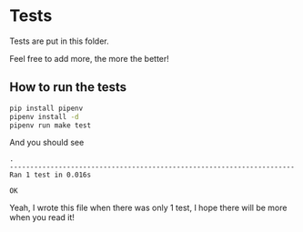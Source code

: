 # Tests

Tests are put in this folder.

Feel free to add more, the more the better!

## How to run the tests

```bash
pip install pipenv
pipenv install -d
pipenv run make test
```

And you should see

```
.
----------------------------------------------------------------------
Ran 1 test in 0.016s

OK
```

Yeah, I wrote this file when there was only 1 test, I hope there will be more
when you read it!

